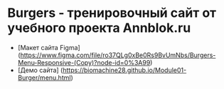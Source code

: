 # Burgers - тренировочный сайт от учебного проекта Annblok.ru

* [Макет сайта Figma] (https://www.figma.com/file/ro37QLg0xBe0Rs9BvUmNbs/Burgers-Menu-Responsive-(Copy)?node-id=0%3A99)
* [Демо сайта] (https://biomachine28.github.io/Module01-Burger/menu.html)
